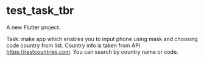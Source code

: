 # test_task_tbr

A new Flutter project.

Task: make app which enables you to input phone using mask and choosing code country from list.
Country info is taken from API https://restcountries.com.
You can search by country name or code.
